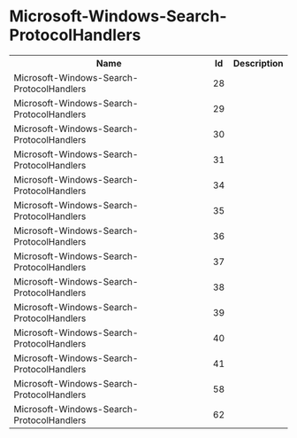 # Microsoft-Windows-Search-ProtocolHandlers

<table>
<colgroup><col/><col/><col/></colgroup>
<tr><th>Name</th><th>Id</th><th>Description</th></tr>
<tr><td>Microsoft-Windows-Search-ProtocolHandlers</td><td>28</td><td></td></tr>
<tr><td>Microsoft-Windows-Search-ProtocolHandlers</td><td>29</td><td></td></tr>
<tr><td>Microsoft-Windows-Search-ProtocolHandlers</td><td>30</td><td></td></tr>
<tr><td>Microsoft-Windows-Search-ProtocolHandlers</td><td>31</td><td></td></tr>
<tr><td>Microsoft-Windows-Search-ProtocolHandlers</td><td>34</td><td></td></tr>
<tr><td>Microsoft-Windows-Search-ProtocolHandlers</td><td>35</td><td></td></tr>
<tr><td>Microsoft-Windows-Search-ProtocolHandlers</td><td>36</td><td></td></tr>
<tr><td>Microsoft-Windows-Search-ProtocolHandlers</td><td>37</td><td></td></tr>
<tr><td>Microsoft-Windows-Search-ProtocolHandlers</td><td>38</td><td></td></tr>
<tr><td>Microsoft-Windows-Search-ProtocolHandlers</td><td>39</td><td></td></tr>
<tr><td>Microsoft-Windows-Search-ProtocolHandlers</td><td>40</td><td></td></tr>
<tr><td>Microsoft-Windows-Search-ProtocolHandlers</td><td>41</td><td></td></tr>
<tr><td>Microsoft-Windows-Search-ProtocolHandlers</td><td>58</td><td></td></tr>
<tr><td>Microsoft-Windows-Search-ProtocolHandlers</td><td>62</td><td></td></tr>
</table>
